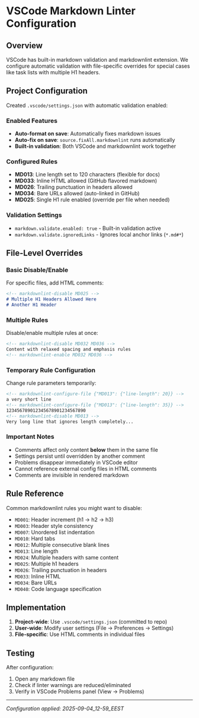 # VSCode Markdown Linter Configuration
<!-- markdownlint-disable MD013 -->
## Overview

VSCode has built-in markdown validation and markdownlint extension. We configure automatic validation with file-specific overrides for special cases like task lists with multiple H1 headers.

## Project Configuration

Created `.vscode/settings.json` with automatic validation enabled:

### Enabled Features

- **Auto-format on save**: Automatically fixes markdown issues
- **Auto-fix on save**: `source.fixAll.markdownlint` runs automatically
- **Built-in validation**: Both VSCode and markdownlint work together

### Configured Rules

- **MD013**: Line length set to 120 characters (flexible for docs)
- **MD033**: Inline HTML allowed (GitHub flavored markdown)
- **MD026**: Trailing punctuation in headers allowed
- **MD034**: Bare URLs allowed (auto-linked in GitHub)
- **MD025**: Single H1 rule enabled (override per file when needed)

### Validation Settings

- `markdown.validate.enabled: true` - Built-in validation active
- `markdown.validate.ignoredLinks` - Ignores local anchor links (`*.md#*`)

## File-Level Overrides

### Basic Disable/Enable

For specific files, add HTML comments:

```markdown
<!-- markdownlint-disable MD025 -->
# Multiple H1 Headers Allowed Here
# Another H1 Header
```

### Multiple Rules

Disable/enable multiple rules at once:

```markdown
<!-- markdownlint-disable MD032 MD036 -->
Content with relaxed spacing and emphasis rules
<!-- markdownlint-enable MD032 MD036 -->
```

### Temporary Rule Configuration

Change rule parameters temporarily:

```md
<!-- markdownlint-configure-file {"MD013": {"line-length": 20}} -->
a very short line
<!-- markdownlint-configure-file {"MD013": {"line-length": 35}} -->
123456789012345678901234567890
<!-- markdownlint-disable MD013 -->
Very long line that ignores length completely...
```

### Important Notes

- Comments affect only content **below** them in the same file
- Settings persist until overridden by another comment  
- Problems disappear immediately in VSCode editor
- Cannot reference external config files in HTML comments
- Comments are invisible in rendered markdown

## Rule Reference

Common markdownlint rules you might want to disable:

- `MD001`: Header increment (h1 -> h2 -> h3)
- `MD003`: Header style consistency  
- `MD007`: Unordered list indentation
- `MD010`: Hard tabs
- `MD012`: Multiple consecutive blank lines
- `MD013`: Line length
- `MD024`: Multiple headers with same content
- `MD025`: Multiple h1 headers
- `MD026`: Trailing punctuation in headers
- `MD033`: Inline HTML
- `MD034`: Bare URLs
- `MD040`: Code language specification

## Implementation

1. **Project-wide**: Use `.vscode/settings.json` (committed to repo)
2. **User-wide**: Modify user settings (File → Preferences → Settings)
3. **File-specific**: Use HTML comments in individual files

## Testing
 <!-- markdownlint-disable MD032 MD036 -->
After configuration:
1. Open any markdown file
2. Check if linter warnings are reduced/eliminated
3. Verify in VSCode Problems panel (View → Problems)

---

*Configuration applied: 2025-09-04_12-59_EEST*
